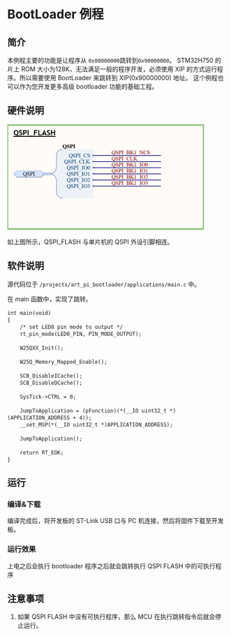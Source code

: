 # BootLoader 例程

## 简介

本例程主要的功能是让程序从 `0x08000000`跳转到`0x90000000`。
STM32H750 的片上 ROM 大小为128K，无法满足一般的程序开发，必须使用 XIP 的方式运行程序。所以需要使用 BootLoader 来跳转到 XIP(0x90000000) 地址。
这个例程也可以作为您开发更多高级 bootloader 功能的基础工程。

## 硬件说明

<img src="./figures\qspi_flash.png" alt="qspi_flash" style="zoom:50%;" />

如上图所示，QSPI_FLASH 与单片机的 QSPI 外设引脚相连。

## 软件说明

源代码位于 `/projects/art_pi_bootloader/applications/main.c` 中。

在 main 函数中，实现了跳转。

```
int main(void)
{
    /* set LED0 pin mode to output */
    rt_pin_mode(LED0_PIN, PIN_MODE_OUTPUT);

    W25QXX_Init();

    W25Q_Memory_Mapped_Enable();

    SCB_DisableICache();
    SCB_DisableDCache();

    SysTick->CTRL = 0;

    JumpToApplication = (pFunction)(*(__IO uint32_t *)(APPLICATION_ADDRESS + 4));
    __set_MSP(*(__IO uint32_t *)APPLICATION_ADDRESS);

    JumpToApplication();

    return RT_EOK;
}
```



## 运行
### 编译&下载

编译完成后，将开发板的 ST-Link USB 口与 PC 机连接，然后将固件下载至开发板。

### 运行效果

上电之后会执行 bootloader 程序之后就会跳转执行 QSPI FLASH 中的可执行程序

## 注意事项

1. 如果 QSPI FLASH 中没有可执行程序，那么 MCU 在执行跳转指令后就会停止运行。
